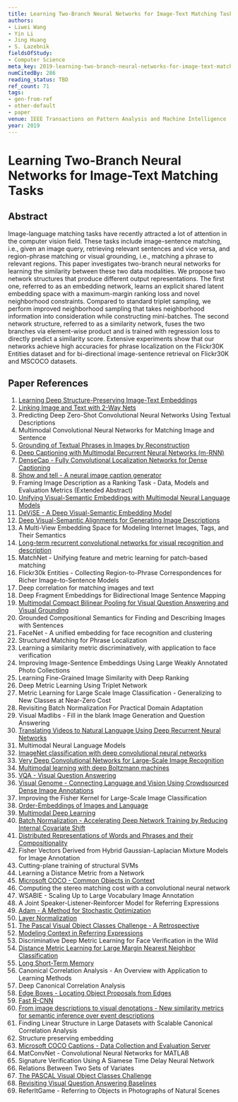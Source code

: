 ```yaml
---
title: Learning Two-Branch Neural Networks for Image-Text Matching Tasks
authors:
- Liwei Wang
- Yin Li
- Jing Huang
- S. Lazebnik
fieldsOfStudy:
- Computer Science
meta_key: 2019-learning-two-branch-neural-networks-for-image-text-matching-tasks
numCitedBy: 286
reading_status: TBD
ref_count: 71
tags:
- gen-from-ref
- other-default
- paper
venue: IEEE Transactions on Pattern Analysis and Machine Intelligence
year: 2019
---
```


# Learning Two-Branch Neural Networks for Image-Text Matching Tasks

## Abstract

Image-language matching tasks have recently attracted a lot of attention in the computer vision field. These tasks include image-sentence matching, i.e., given an image query, retrieving relevant sentences and vice versa, and region-phrase matching or visual grounding, i.e., matching a phrase to relevant regions. This paper investigates two-branch neural networks for learning the similarity between these two data modalities. We propose two network structures that produce different output representations. The first one, referred to as an embedding network, learns an explicit shared latent embedding space with a maximum-margin ranking loss and novel neighborhood constraints. Compared to standard triplet sampling, we perform improved neighborhood sampling that takes neighborhood information into consideration while constructing mini-batches. The second network structure, referred to as a similarity network, fuses the two branches via element-wise product and is trained with regression loss to directly predict a similarity score. Extensive experiments show that our networks achieve high accuracies for phrase localization on the Flickr30K Entities dataset and for bi-directional image-sentence retrieval on Flickr30K and MSCOCO datasets.

## Paper References

1. [Learning Deep Structure-Preserving Image-Text Embeddings](2016-learning-deep-structure-preserving-image-text-embeddings)
2. [Linking Image and Text with 2-Way Nets](2017-linking-image-and-text-with-2-way-nets)
3. Predicting Deep Zero-Shot Convolutional Neural Networks Using Textual Descriptions
4. Multimodal Convolutional Neural Networks for Matching Image and Sentence
5. [Grounding of Textual Phrases in Images by Reconstruction](2016-grounding-of-textual-phrases-in-images-by-reconstruction)
6. [Deep Captioning with Multimodal Recurrent Neural Networks (m-RNN)](2015-deep-captioning-with-multimodal-recurrent-neural-networks-m-rnn)
7. [DenseCap - Fully Convolutional Localization Networks for Dense Captioning](2016-densecap-fully-convolutional-localization-networks-for-dense-captioning)
8. [Show and tell - A neural image caption generator](2015-show-and-tell-a-neural-image-caption-generator)
9. Framing Image Description as a Ranking Task - Data, Models and Evaluation Metrics (Extended Abstract)
10. [Unifying Visual-Semantic Embeddings with Multimodal Neural Language Models](2014-unifying-visual-semantic-embeddings-with-multimodal-neural-language-models)
11. [DeViSE - A Deep Visual-Semantic Embedding Model](2013-devise-a-deep-visual-semantic-embedding-model)
12. [Deep Visual-Semantic Alignments for Generating Image Descriptions](2017-deep-visual-semantic-alignments-for-generating-image-descriptions)
13. A Multi-View Embedding Space for Modeling Internet Images, Tags, and Their Semantics
14. [Long-term recurrent convolutional networks for visual recognition and description](2015-long-term-recurrent-convolutional-networks-for-visual-recognition-and-description)
15. MatchNet - Unifying feature and metric learning for patch-based matching
16. Flickr30k Entities - Collecting Region-to-Phrase Correspondences for Richer Image-to-Sentence Models
17. Deep correlation for matching images and text
18. Deep Fragment Embeddings for Bidirectional Image Sentence Mapping
19. [Multimodal Compact Bilinear Pooling for Visual Question Answering and Visual Grounding](2016-multimodal-compact-bilinear-pooling-for-visual-question-answering-and-visual-grounding)
20. Grounded Compositional Semantics for Finding and Describing Images with Sentences
21. FaceNet - A unified embedding for face recognition and clustering
22. Structured Matching for Phrase Localization
23. Learning a similarity metric discriminatively, with application to face verification
24. Improving Image-Sentence Embeddings Using Large Weakly Annotated Photo Collections
25. Learning Fine-Grained Image Similarity with Deep Ranking
26. Deep Metric Learning Using Triplet Network
27. Metric Learning for Large Scale Image Classification - Generalizing to New Classes at Near-Zero Cost
28. Revisiting Batch Normalization For Practical Domain Adaptation
29. Visual Madlibs - Fill in the blank Image Generation and Question Answering
30. [Translating Videos to Natural Language Using Deep Recurrent Neural Networks](2017-translating-videos-to-natural-language-using-deep-recurrent-neural-networks)
31. Multimodal Neural Language Models
32. [ImageNet classification with deep convolutional neural networks](2012-alexnet.md)
33. [Very Deep Convolutional Networks for Large-Scale Image Recognition](2015-very-deep-convolutional-networks-for-large-scale-image-recognition)
34. [Multimodal learning with deep Boltzmann machines](2012-multimodal-learning-with-deep-boltzmann-machines)
35. [VQA - Visual Question Answering](2015-vqa-visual-question-answering)
36. [Visual Genome - Connecting Language and Vision Using Crowdsourced Dense Image Annotations](2016-visual-genome-connecting-language-and-vision-using-crowdsourced-dense-image-annotations)
37. Improving the Fisher Kernel for Large-Scale Image Classification
38. [Order-Embeddings of Images and Language](2016-order-embeddings-of-images-and-language)
39. [Multimodal Deep Learning](2011-multimodal-deep-learning)
40. [Batch Normalization - Accelerating Deep Network Training by Reducing Internal Covariate Shift](2015-batch-normalization-accelerating-deep-network-training-by-reducing-internal-covariate-shift)
41. [Distributed Representations of Words and Phrases and their Compositionality](2013-distributed-representations-of-words-and-phrases-and-their-compositionality)
42. Fisher Vectors Derived from Hybrid Gaussian-Laplacian Mixture Models for Image Annotation
43. Cutting-plane training of structural SVMs
44. Learning a Distance Metric from a Network
45. [Microsoft COCO - Common Objects in Context](2014-microsoft-coco-common-objects-in-context)
46. Computing the stereo matching cost with a convolutional neural network
47. WSABIE - Scaling Up to Large Vocabulary Image Annotation
48. A Joint Speaker-Listener-Reinforcer Model for Referring Expressions
49. [Adam - A Method for Stochastic Optimization](2015-adam-a-method-for-stochastic-optimization)
50. [Layer Normalization](2016-layer-normalization)
51. [The Pascal Visual Object Classes Challenge - A Retrospective](2014-the-pascal-visual-object-classes-challenge-a-retrospective)
52. [Modeling Context in Referring Expressions](2016-modeling-context-in-referring-expressions)
53. Discriminative Deep Metric Learning for Face Verification in the Wild
54. [Distance Metric Learning for Large Margin Nearest Neighbor Classification](2005-distance-metric-learning-for-large-margin-nearest-neighbor-classification)
55. [Long Short-Term Memory](1997-long-short-term-memory)
56. Canonical Correlation Analysis - An Overview with Application to Learning Methods
57. Deep Canonical Correlation Analysis
58. [Edge Boxes - Locating Object Proposals from Edges](2014-edge-boxes-locating-object-proposals-from-edges)
59. [Fast R-CNN](2015-fast-r-cnn)
60. [From image descriptions to visual denotations - New similarity metrics for semantic inference over event descriptions](2014-from-image-descriptions-to-visual-denotations-new-similarity-metrics-for-semantic-inference-over-event-descriptions)
61. Finding Linear Structure in Large Datasets with Scalable Canonical Correlation Analysis
62. Structure preserving embedding
63. [Microsoft COCO Captions - Data Collection and Evaluation Server](2015-microsoft-coco-captions-data-collection-and-evaluation-server)
64. MatConvNet - Convolutional Neural Networks for MATLAB
65. Signature Verification Using A Siamese Time Delay Neural Network
66. Relations Between Two Sets of Variates
67. [The PASCAL Visual Object Classes Challenge](2006-the-pascal-visual-object-classes-challenge)
68. [Revisiting Visual Question Answering Baselines](2016-revisiting-visual-question-answering-baselines)
69. ReferItGame - Referring to Objects in Photographs of Natural Scenes
